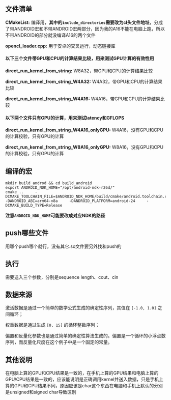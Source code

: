 ## 文件清单

**CMakeList:** 编译用，**其中的`include_directories`需要改为cl头文件地址**，分成了带ANDROID宏和不带ANDROID宏两部分，因为我的A16不能在电脑上跑，所以不带ANDROID的部分就没编译A16的两个文件

**opencl_loader.cpp:** 用于安卓的交叉运行，动态链接库

#### 以下三个文件带GPU和CPU的计算结果比较，用来测试GPU计算的有效性用

**direct_run_kernel_from_string:** W8A32，带GPU和CPU的计算结果比较

**direct_run_kernel_from_string_W4A32:** W4A32，带GPU和CPU的计算结果比较  

**direct_run_kernel_from_string_W4A16:** W4A16，带GPU和CPU的计算结果比较  

#### 以下两个文件只有GPU的计算，用来测试latency和GFLOPS

**direct_run_kernel_from_string_W4A16_onlyGPU:** W4A16，没有GPU和CPU的计算校验，只有GPU的计算

**direct_run_kernel_from_string_W8A16_onlyGPU:** W8A16，没有GPU和CPU的计算校验，只有GPU的计算

## 编译的宏

```
mkdir build_androd && cd build_android
export ANDROID_NDK_HOME="/opt/android-ndk-r26d/"
cmake ..     -DCMAKE_TOOLCHAIN_FILE=$ANDROID_NDK_HOME/build/cmake/android.toolchain.cmake     -DANDROID_ABI=arm64-v8a     -DANDROID_PLATFORM=android-24     -DCMAKE_BUILD_TYPE=Release
```

**注意`ANDROID_NDK_HOME`可能要改成对应NDK的路径**

## push哪些文件

用哪个push哪个就行，没有其它.so文件要另外找和push的

## 执行

需要送入三个参数，分别是sequence length、cout、cin

## 数据来源

激活数据是通过一个简单的数学公式生成的确定性序列，其值在 `[-1.0, 1.0]` 之间循环；

权重数据是通过生成 `[0, 15]` 的循环整数序列；

偏置和反量化参数也是通过简单的确定性算法生成的。偏置是一个循环的小浮点数序列，而反量化尺度在这个例子中是一个固定的常量。

## 其他说明

在电脑上算的GPU和CPU结果是一致的，在手机上算的GPU结果和电脑上算的GPU/CPU结果是一致的，应该能说明是正确调用kernel并送入数据，只是手机上算的GPU和CPU结果不同，原因应该是char这个东西在电脑和手机上默认的分别是unsigned和signed char导致区别
